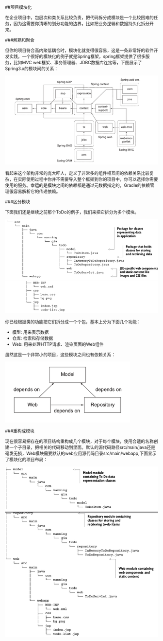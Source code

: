 ##项目模块化

在企业项目中，包层次和类关系比较负责，把代码拆分成模块是一个比较困难的任务，因为这需要你清晰的划分功能的边界，比如把业务逻辑和数据持久化拆分开来。

###解耦和聚合

但你的项目符合高内聚低耦合时，模块化就变得很容易，这是一条非常好的软件开发实践。一个很好的模块化的例子就是Spring框架，spring框架提供了很多服务，比如MVC web框架、事务管理器、JDBC数据库连接等，下图展示了Spring3.x的模块间的关系：

![](../images/dag32.png)

看起来这个架构非常的庞大吓人，定义了非常多的组件相互间的依赖关系比较复杂，在实际使用过程中你并不需要导入整个框架到你的项目中，你可以选择你需要使用的服务。幸运的是模块之间的依赖都是通过元数据指定的，Gradle的依赖管理很容易解析它的传递依赖。

###区分模块

下面我们还是继续之前那个ToDo的例子，我们来把它拆分为多个模块。

![](/images/dag33.png)
![](/images/dag34.png)

你已经根据类的功能把它们拆分成一个个包，基本上分为下面几个功能：

* 模型: 用来表示数据
* 仓库: 检索和存储数据
* Web: 用来处理HTTP请求、渲染页面的Web组件

虽然这是一个非常小的项目，这些模块之间也有依赖关系：

![](/images/dag35.png)

###重构成模块

现在很容易把存在的项目结构重构成几个模块，对于每个模块，使用合适的名称创建一个子目录，把相关的代码移动到里面。默认的源代码路径src/main/java还是毫发无损，Web模块需要默认的web应用源代码目录src/main/webapp,下面显示了模块化的项目布局：

![](/images/dag36.png)
![](/images/dag37.png)




